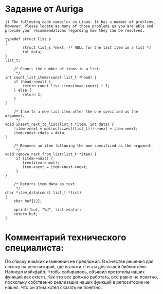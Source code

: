 # Задание от Auriga
```
1) The following code compiles on Linux. It has a number of problems, however. Please locate as many of those problems as you are able and provide your recommendations regarding how they can be resolved.

typedef struct list_s
{
        struct list_s *next; /* NULL for the last item in a list */
        int data;
}
list_t;

	/* Counts the number of items in a list.
	 */
int count_list_items(const list_t *head) {
	if (head->next) {
		return count_list_items(head->next) + 1;
	} else {
		return 1;
	}
}

    /* Inserts a new list item after the one specified as the argument.
	 */
void insert_next_to_list(list_t *item, int data) {
	(item->next = malloc(sizeof(list_t)))->next = item->next;
	item->next->data = data;
}

    /* Removes an item following the one specificed as the argument.
	 */
void remove_next_from_list(list_t *item) {
	 if (item->next) {
		free(item->next);
        item->next = item->next->next;
     }
}

	/* Returns item data as text.
	 */
char *item_data(const list_t *list)
{
	char buf[12];

	sprintf(buf, "%d", list->data);
	return buf;
}
```



# Комментарий технического специалиста: 
По списку никаких изменений не предложил. В качестве решения дал ссылку на репозиторий, где выложил тесты для нашей библиотеки. Написал мэйкфайл. Чтобы собиралось, объявил прототипы наших функций как extern. Как это все должно работать, все равно не понятно, поскольку собственно реализации наших функций в репозитории не нашел. Что он этим хотел сказать не понятно. 